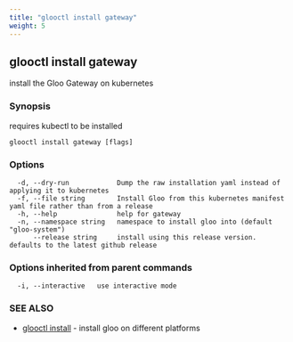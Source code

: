 ```yaml
---
title: "glooctl install gateway"
weight: 5
---
```

## glooctl install gateway

install the Gloo Gateway on kubernetes

### Synopsis

requires kubectl to be installed

```
glooctl install gateway [flags]
```

### Options

```
  -d, --dry-run            Dump the raw installation yaml instead of applying it to kubernetes
  -f, --file string        Install Gloo from this kubernetes manifest yaml file rather than from a release
  -h, --help               help for gateway
  -n, --namespace string   namespace to install gloo into (default "gloo-system")
      --release string     install using this release version. defaults to the latest github release
```

### Options inherited from parent commands

```
  -i, --interactive   use interactive mode
```

### SEE ALSO

* [glooctl install](../glooctl_install)	 - install gloo on different platforms

